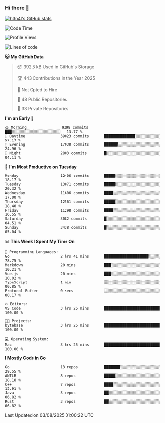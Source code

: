### Hi there 👋

[![h3n4l's GitHub stats](https://github-readme-stats.vercel.app/api?username=h3n4l&count_private=true&show_icons=true&theme=radical)](https://github.com/h3n4l/github-readme-stats)

<!--START_SECTION:waka-->
![Code Time](http://img.shields.io/badge/Code%20Time-2%2C251%20hrs%2032%20mins-blue)

![Profile Views](http://img.shields.io/badge/Profile%20Views-0-blue)

![Lines of code](https://img.shields.io/badge/From%20Hello%20World%20I%27ve%20Written-23.0%20million%20lines%20of%20code-blue)

**🐱 My GitHub Data** 

> 📦 392.8 kB Used in GitHub's Storage 
 > 
> 🏆 443 Contributions in the Year 2025
 > 
> 🚫 Not Opted to Hire
 > 
> 📜 48 Public Repositories 
 > 
> 🔑 33 Private Repositories 
 > 
**I'm an Early 🐤** 

```text
🌞 Morning                9398 commits        ███░░░░░░░░░░░░░░░░░░░░░░   13.77 % 
🌆 Daytime                39023 commits       ██████████████░░░░░░░░░░░   57.17 % 
🌃 Evening                17038 commits       ██████░░░░░░░░░░░░░░░░░░░   24.96 % 
🌙 Night                  2803 commits        █░░░░░░░░░░░░░░░░░░░░░░░░   04.11 % 
```
📅 **I'm Most Productive on Tuesday** 

```text
Monday                   12406 commits       █████░░░░░░░░░░░░░░░░░░░░   18.17 % 
Tuesday                  13871 commits       █████░░░░░░░░░░░░░░░░░░░░   20.32 % 
Wednesday                11606 commits       ████░░░░░░░░░░░░░░░░░░░░░   17.00 % 
Thursday                 12561 commits       █████░░░░░░░░░░░░░░░░░░░░   18.40 % 
Friday                   11298 commits       ████░░░░░░░░░░░░░░░░░░░░░   16.55 % 
Saturday                 3082 commits        █░░░░░░░░░░░░░░░░░░░░░░░░   04.51 % 
Sunday                   3438 commits        █░░░░░░░░░░░░░░░░░░░░░░░░   05.04 % 
```


📊 **This Week I Spent My Time On** 

```text
💬 Programming Languages: 
Go                       2 hrs 41 mins       ████████████████████░░░░░   78.75 % 
Markdown                 20 mins             ███░░░░░░░░░░░░░░░░░░░░░░   10.21 % 
Vue.js                   20 mins             ███░░░░░░░░░░░░░░░░░░░░░░   10.02 % 
TypeScript               1 min               ░░░░░░░░░░░░░░░░░░░░░░░░░   00.85 % 
Protocol Buffer          0 secs              ░░░░░░░░░░░░░░░░░░░░░░░░░   00.17 % 

🔥 Editors: 
VS Code                  3 hrs 25 mins       █████████████████████████   100.00 % 

🐱‍💻 Projects: 
bytebase                 3 hrs 25 mins       █████████████████████████   100.00 % 

💻 Operating System: 
Mac                      3 hrs 25 mins       █████████████████████████   100.00 % 
```

**I Mostly Code in Go** 

```text
Go                       13 repos            ███████░░░░░░░░░░░░░░░░░░   29.55 % 
ANTLR                    8 repos             █████░░░░░░░░░░░░░░░░░░░░   18.18 % 
C++                      7 repos             ████░░░░░░░░░░░░░░░░░░░░░   15.91 % 
Java                     3 repos             ██░░░░░░░░░░░░░░░░░░░░░░░   06.82 % 
Rust                     3 repos             ██░░░░░░░░░░░░░░░░░░░░░░░   06.82 % 
```




 Last Updated on 03/08/2025 01:00:22 UTC
<!--END_SECTION:waka-->

